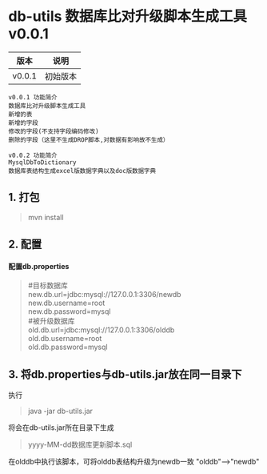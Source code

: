 #  db-utils 数据库比对升级脚本生成工具  v0.0.1

版本  | 说明
---|---
v0.0.1 | 初始版本


```
v0.0.1 功能简介
数据库比对升级脚本生成工具
新增的表
新增的字段
修改的字段(不支持字段编码修改)
删除的字段（这里不生成DROP脚本,对数据有影响故不生成）
```

```
v0.0.2 功能简介
MysqlDbToDictionary 
数据库表结构生成excel版数据字典以及doc版数据字典
```

## 1. 打包
> mvn install

## 2. 配置 
#### 配置db.properties
> #目标数据库  
> new.db.url=jdbc:mysql://127.0.0.1:3306/newdb  
new.db.username=root             
new.db.password=mysql  
> #被升级数据库    
> old.db.url=jdbc:mysql://127.0.0.1:3306/olddb   
old.db.username=root  
old.db.password=mysql

## 3. 将db.properties与db-utils.jar放在同一目录下
执行
> java -jar db-utils.jar

将会在db-utils.jar所在目录下生成
> yyyy-MM-dd数据库更新脚本.sql

在olddb中执行该脚本，可将olddb表结构升级为newdb一致
"olddb"-->"newdb"



